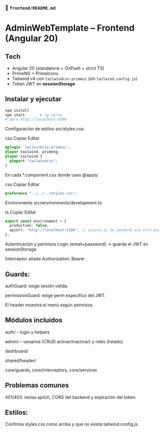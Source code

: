 ### 📄 `frontend/README.md`

# AdminWebTemplate – Frontend (Angular 20)

## Tech

- Angular 20 (standalone + OnPush + strict TS)
- PrimeNG + PrimeIcons
- Tailwind v4 con `tailwindcss-primeui` (sin `tailwind.config.js`)
- Token JWT en **sessionStorage**

## Instalar y ejecutar

```bash
npm install
npm start       # ng serve
# abre http://localhost:4200
```

Configuración de estilos
src/styles.css:

css
Copiar
Editar

```css
@plugin 'tailwindcss-primeui';
@layer tailwind, primeng;
@layer tailwind {
  @import "tailwindcss";
}
```

En cada \*.component.css donde uses @apply:

css
Copiar
Editar

```css
@reference "../../../styles.css";
```

Environments
src/environments/development.ts:

ts
Copiar
Editar

```ts
export const environment = {
  production: false,
  apiUrl: "http://localhost:5186", // ajusta si tu backend usa otro puerto
};
```

Autenticación y permisos
Login (email+password) → guarda el JWT en sessionStorage.

Interceptor añade Authorization: Bearer <token>.

## Guards:

authGuard: exige sesión válida.

permissionGuard: exige perm específico del JWT.

El header muestra el menú según permisos.

## Módulos incluidos

auth/ – login y helpers

admin/ – usuarios (CRUD activar/inactivar) y roles (listado)

dashboard/

shared/header/

core/guards, core/interceptors, core/services

## Problemas comunes

401/403: revisa apiUrl, CORS del backend y expiración del token.

## Estilos:

Confirma styles.css como arriba y que no exista tailwind.config.js.
